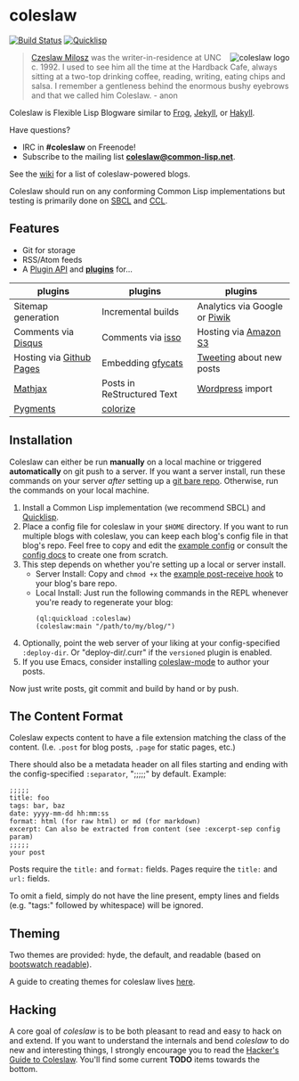 # coleslaw

[![Build Status](https://travis-ci.org/kingcons/coleslaw.svg?branch=master)](https://travis-ci.org/kingcons/coleslaw)
[![Quicklisp](http://quickdocs.org/badge/coleslaw.svg)](http://quickdocs.org/coleslaw/)

<img src="https://raw.github.com/redline6561/coleslaw/master/themes/hyde/css/logo_medium.jpg" alt="coleslaw logo" align="right"/>

> [Czeslaw Milosz](http://blog.redlinernotes.com/tag/milosz.html) was the writer-in-residence at UNC c. 1992.
> I used to see him all the time at the Hardback Cafe, always sitting at a two-top
> drinking coffee, reading, writing, eating chips and salsa. I remember a gentleness
> behind the enormous bushy eyebrows and that we called him Coleslaw. - anon

Coleslaw is Flexible Lisp Blogware similar to [Frog](https://github.com/greghendershott/frog), [Jekyll](http://jekyllrb.com/), or [Hakyll](http://jaspervdj.be/hakyll/).

Have questions? 
- IRC in **#coleslaw** on Freenode!
- Subscribe to the mailing list [**coleslaw@common-lisp.net**](https://mailman.common-lisp.net/listinfo/coleslaw).

See the [wiki](https://github.com/redline6561/coleslaw/wiki/Example-sites) for a list of coleslaw-powered blogs.

Coleslaw should run on any conforming Common Lisp implementations but
testing is primarily done on [SBCL](http://www.sbcl.org/) and [CCL](http://ccl.clozure.com/).

## Features

* Git for storage
* RSS/Atom feeds
* A [Plugin API](http://github.com/redline6561/coleslaw/blob/master/docs/plugin-api.md) and [**plugins**](http://github.com/redline6561/coleslaw/blob/master/docs/plugin-use.md) for...

| plugins                                                | plugins                                      | plugins                                               |
|--------------------------------------------------------|----------------------------------------------|-------------------------------------------------------|
| Sitemap generation                                     | Incremental builds                           | Analytics via Google or [Piwik](http://www.piwik.org) |
| Comments via [Disqus](http://disqus.com/)              | Comments via [isso](http://posativ.org/isso) | Hosting via  [Amazon S3](http://aws.amazon.com/s3/)   |
| Hosting via [Github Pages](https://pages.github.com/)  | Embedding [gfycats](http://gfycat.com/)      | [Tweeting](http://twitter.com/) about new posts       |
| [Mathjax](http://mathjax.org/)                         | Posts in ReStructured Text                   | [Wordpress](http://wordpress.org/) import             |
| [Pygments](http://pygments.org/)                       | [colorize](http://www.cliki.net/colorize)    |                                                       |


## Installation


Coleslaw can either be run **manually** on a local machine or
triggered **automatically** on git push to a server.  If you want a
server install, run these commands on your server _after_ setting up a
[git bare repo](http://git-scm.com/book/en/Git-on-the-Server-Setting-Up-the-Server).
Otherwise, run the commands on your local machine.

1. Install a Common Lisp implementation (we recommend SBCL) and
   [Quicklisp](http://quicklisp.org/).
2. Place a config file for coleslaw in your `$HOME` directory. If you
   want to run multiple blogs with coleslaw, you can keep each blog's
   config file in that blog's repo.  Feel free to copy and edit the
   [example config][ex_config] or consult the [config docs][conf_docs]
   to create one from scratch.
3. This step depends on whether you're setting up a local or server install.
   * Server Install: Copy and `chmod +x` the
     [example post-receive hook][post_hook] to your blog's bare repo.
   * Local Install:  Just run the following commands in the
     REPL whenever you're ready to regenerate your blog:
     ```
     (ql:quickload :coleslaw)
     (coleslaw:main "/path/to/my/blog/")
     ```
4. Optionally, point the web server of your liking at your config-specified
   `:deploy-dir`. Or "deploy-dir/.curr" if the `versioned` plugin is enabled.
5. If you use Emacs, consider installing
   [coleslaw-mode](https://github.com/equwal/coleslaw-mode) to author your
   posts.

Now just write posts, git commit and build by hand or by push.

[ex_config]: https://github.com/redline6561/coleslaw/blob/master/examples/example.coleslawrc
[conf_docs]: https://github.com/redline6561/coleslaw/blob/master/docs/config.md
[post_hook]: https://github.com/redline6561/coleslaw/blob/master/examples/example.post-receive

## The Content Format

Coleslaw expects content to have a file extension matching the class
of the content. (I.e. `.post` for blog posts, `.page` for static
pages, etc.)

There should also be a metadata header on all files
starting and ending with the config-specified `:separator`, ";;;;;" by
default. Example:

```
;;;;;
title: foo
tags: bar, baz
date: yyyy-mm-dd hh:mm:ss
format: html (for raw html) or md (for markdown)
excerpt: Can also be extracted from content (see :excerpt-sep config param)
;;;;;
your post
```

Posts require the `title:` and `format:` fields.
Pages require the `title:` and `url:` fields.

To omit a field, simply do not have the line present, empty lines and
fields (e.g. "tags:" followed by whitespace) will be ignored.

## Theming

Two themes are provided: hyde, the default, and readable (based on
[bootswatch readable](http://bootswatch.com/readable/)).

A guide to creating themes for coleslaw lives
[here](https://github.com/redline6561/coleslaw/blob/master/docs/themes.md).

## Hacking

A core goal of *coleslaw* is to be both pleasant to read and easy to
hack on and extend. If you want to understand the internals and bend
*coleslaw* to do new and interesting things, I strongly encourage you
to read the [Hacker's Guide to Coleslaw][hackers]. You'll find some
current **TODO** items towards the bottom.

[hackers]: https://github.com/redline6561/coleslaw/blob/master/docs/hacking.md
